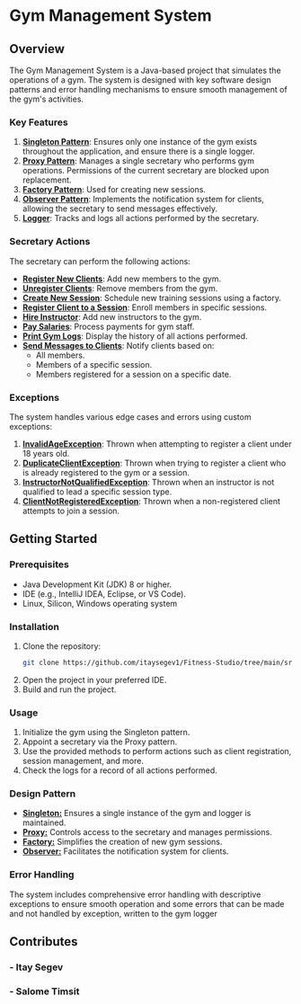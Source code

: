 # Gym Management System

## Overview
The Gym Management System is a Java-based project that simulates the operations of a gym. The system is designed with key software design patterns and error handling mechanisms to ensure smooth management of the gym's activities.

### Key Features
1. **<u>Singleton Pattern</u>**: Ensures only one instance of the gym exists throughout the application, and ensure there is a single logger.
2. **<u>Proxy Pattern</u>**: Manages a single secretary who performs gym operations. Permissions of the current secretary are blocked upon replacement.
3. **<u>Factory Pattern</u>**: Used for creating new sessions.
4. **<u>Observer Pattern</u>**: Implements the notification system for clients, allowing the secretary to send messages effectively.
5. **<u>Logger</u>**: Tracks and logs all actions performed by the secretary.

### Secretary Actions
The secretary can perform the following actions:
- **<u>Register New Clients</u>**: Add new members to the gym.
- **<u>Unregister Clients</u>**: Remove members from the gym.
- **<u>Create New Session</u>**: Schedule new training sessions using a factory.
- **<u>Register Client to a Session</u>**: Enroll members in specific sessions.
- **<u>Hire Instructor</u>**: Add new instructors to the gym.
- **<u>Pay Salaries</u>**: Process payments for gym staff.
- **<u>Print Gym Logs</u>**: Display the history of all actions performed.
- **<u>Send Messages to Clients</u>**: Notify clients based on:
  - All members.
  - Members of a specific session.
  - Members registered for a session on a specific date.

### Exceptions
The system handles various edge cases and errors using custom exceptions:
1. **<u>InvalidAgeException</u>**: Thrown when attempting to register a client under 18 years old.
2. **<u>DuplicateClientException</u>**: Thrown when trying to register a client who is already registered to the gym or a session.
3. **<u>InstructorNotQualifiedException</u>**: Thrown when an instructor is not qualified to lead a specific session type.
4. **<u>ClientNotRegisteredException</u>**: Thrown when a non-registered client attempts to join a session.

## Getting Started
### Prerequisites
- Java Development Kit (JDK) 8 or higher.
- IDE (e.g., IntelliJ IDEA, Eclipse, or VS Code).
- Linux, Silicon, Windows operating system

### Installation
1. Clone the repository:
   ```bash
   git clone https://github.com/itaysegev1/Fitness-Studio/tree/main/src
2. Open the project in your preferred IDE.
3. Build and run the project.

### Usage
1. Initialize the gym using the Singleton pattern.
2. Appoint a secretary via the Proxy pattern.
3. Use the provided methods to perform actions such as client registration, session management, and more.
4. Check the logs for a record of all actions performed.

### Design Pattern
* **<u>Singleton:</u>** Ensures a single instance of the gym and logger is maintained.
* **<u>Proxy:</u>** Controls access to the secretary and manages permissions.
* **<u>Factory:</u>** Simplifies the creation of new gym sessions.
* **<u>Observer:</u>** Facilitates the notification system for clients.

### Error Handling
  The system includes comprehensive error handling with descriptive exceptions to ensure smooth operation 
  and some errors that can be made and not handled by exception, written to the gym logger

## Contributes
  ### - Itay Segev
  ### - Salome Timsit
